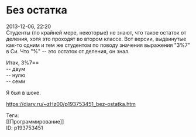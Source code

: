 Без остатка
============

   
 2013-12-06, 22:20   
  Студенты (по крайней мере, некоторые) не знают, что такое остаток от деления, хотя это проходят во втором классе. Вот версии, выдвинутые как-то одним и тем же студентом по поводу значения выражения "3%7" в Си. Что "%" -- это остаток от деления, он знал.   
   
 Итак, 3%7==   
 -- двум   
 -- нулю   
 -- семи   
   
 Я был в шоке.   
    
 <https://diary.ru/~zHz00/p193753451_bez-ostatka.htm>   
   
 Теги:   
 [[Программирование]]   
 ID: p193753451